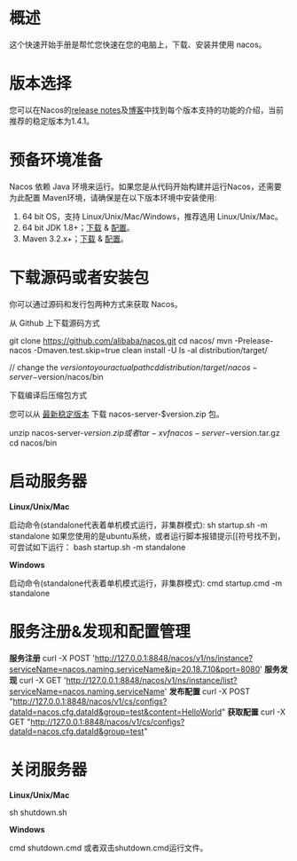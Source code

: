 # 概述

这个快速开始手册是帮忙您快速在您的电脑上，下载、安装并使用 nacos。

# 版本选择

您可以在Nacos的[release notes](https://github.com/alibaba/nacos/releases)及[博客](https://nacos.io/zh-cn/blog/index.html)中找到每个版本支持的功能的介绍，当前推荐的稳定版本为1.4.1。

# 预备环境准备

Nacos 依赖 Java 环境来运行。如果您是从代码开始构建并运行Nacos，还需要为此配置 Maven环境，请确保是在以下版本环境中安装使用:
1. 64 bit OS，支持 Linux/Unix/Mac/Windows，推荐选用 Linux/Unix/Mac。
2. 64 bit JDK 1.8+；[下载](http://www.oracle.com/technetwork/java/javase/downloads/jdk8-downloads-2133151.html) & [配置](https://docs.oracle.com/cd/E19182-01/820-7851/inst_cli_jdk_javahome_t/)。
3. Maven 3.2.x+；[下载](https://maven.apache.org/download.cgi) & [配置](https://maven.apache.org/settings.html)。

# 下载源码或者安装包

你可以通过源码和发行包两种方式来获取 Nacos。

从 Github 上下载源码方式

git clone https://github.com/alibaba/nacos.git
cd nacos/
mvn -Prelease-nacos -Dmaven.test.skip=true clean install -U ls -al distribution/target/

// change the $version to your actual path
cd distribution/target/nacos-server-$version/nacos/bin


下载编译后压缩包方式

您可以从 [最新稳定版本](https://github.com/alibaba/nacos/releases) 下载 nacos-server-$version.zip 包。

unzip nacos-server-$version.zip 或者 tar -xvf nacos-server-$version.tar.gz cd nacos/bin

# 启动服务器

**Linux/Unix/Mac**

启动命令(standalone代表着单机模式运行，非集群模式):
sh startup.sh -m standalone
如果您使用的是ubuntu系统，或者运行脚本报错提示[[符号找不到，可尝试如下运行：
bash startup.sh -m standalone

**Windows**

启动命令(standalone代表着单机模式运行，非集群模式):
cmd startup.cmd -m standalone

# 服务注册&发现和配置管理

**服务注册**
curl -X POST 'http://127.0.0.1:8848/nacos/v1/ns/instance?serviceName=nacos.naming.serviceName&ip=20.18.7.10&port=8080'
**服务发现**
curl -X GET 'http://127.0.0.1:8848/nacos/v1/ns/instance/list?serviceName=nacos.naming.serviceName'
**发布配置**
curl -X POST "http://127.0.0.1:8848/nacos/v1/cs/configs?dataId=nacos.cfg.dataId&group=test&content=HelloWorld"
**获取配置**
curl -X GET "http://127.0.0.1:8848/nacos/v1/cs/configs?dataId=nacos.cfg.dataId&group=test"

# 关闭服务器

**Linux/Unix/Mac**

sh shutdown.sh

**Windows**

cmd shutdown.cmd
或者双击shutdown.cmd运行文件。